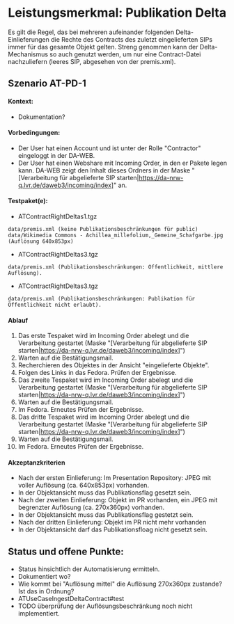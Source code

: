 # Leistungsmerkmal: Publikation Delta

Es gilt die Regel, das bei mehreren aufeinander folgenden Delta-Einlieferungen die Rechte des Contracts des zuletzt eingelieferten SIPs immer für das gesamte Objekt gelten. Streng genommen kann der Delta-Mechanismus so auch genutzt werden, um nur eine Contract-Datei nachzuliefern (leeres SIP, abgesehen von der premis.xml).&nbsp;

## Szenario AT-PD-1

#### Kontext:

* Dokumentation?

#### Vorbedingungen:

* Der User hat einen Account und ist unter der Rolle "Contractor" eingeloggt in der DA-WEB.
* Der User hat einen Webshare mit Incoming Order, in den er Pakete legen kann. DA-WEB zeigt den Inhalt dieses Ordners in der Maske&nbsp;"[Verarbeitung für abgelieferte SIP starten|https://da-nrw-q.lvr.de/daweb3/incoming/index]" an.

#### Testpaket(e):

* ATContractRightDeltas1.tgz 
```
data/premis.xml (keine Publikationsbeschränkungen für public)
data/Wikimedia Commons - Achillea_millefolium,_Gemeine_Schafgarbe.jpg (Auflösung 640x853px)
``` 

* ATContractRightDeltas3.tgz
```
data/premis.xml (Publikationsbeschränkungen: Öffentlichkeit, mittlere Auflösung).
``` 

* ATContractRightDeltas3.tgz
```
data/premis.xml (Publikationsbeschränkungen: Publikation für Öffentlichkeit nicht erlaubt).
```

#### Ablauf

1. Das erste Tespaket wird im Incoming Order abelegt und die Verarbeitung gestartet (Maske "[Verarbeitung für abgelieferte SIP starten|https://da-nrw-q.lvr.de/daweb3/incoming/index]")
1. Warten auf die Bestätigungsmail.
1. Recherchieren des Objektes in der Ansicht "eingelieferte Objekte".
1. Folgen des Links in das Fedora. Prüfen der Ergebnisse.
1. Das zweite Tespaket wird im Incoming Order abelegt und die Verarbeitung gestartet (Maske "[Verarbeitung für abgelieferte SIP starten|https://da-nrw-q.lvr.de/daweb3/incoming/index]")
1. Warten auf die Bestätigungsmail.
1. Im Fedora. Erneutes Prüfen der Ergebnisse.
1. Das dritte Tespaket wird im Incoming Order abelegt und die Verarbeitung gestartet (Maske "[Verarbeitung für abgelieferte SIP starten|https://da-nrw-q.lvr.de/daweb3/incoming/index]")
1. Warten auf die Bestätigungsmail.
1. Im Fedora. Erneutes Prüfen der Ergebnisse.

#### Akzeptanzkriterien

* Nach der ersten Einlieferung: Im Presentation Repository: JPEG mit voller Auflösung (ca. 640x853px) vorhanden.
* In der Objektansicht muss das Publikationsflag gesetzt sein.
* Nach der zweiten Einlieferung: Objekt im PR vorhanden, ein JPEG mit begrenzter Auflösung (ca. 270x360px) vorhanden.
* In der Objektansicht muss das Publikationsflag gestetzt sein.
* Nach der dritten Einlieferung: Objekt im PR nicht mehr vorhanden
* In der Objektansicht darf das Publikationsfloag nicht gesetzt sein.

## Status und offene Punkte:

####

* Status hinsichtlich der Automatisierung ermitteln.
* Dokumentiert wo?
* Wie kommt bei "Auflösung mittel" die Auflösung 270x360px zustande? Ist das in Ordnung?
* ATUseCaseIngestDeltaContract#test
* TODO überprüfung der Auflösungsbeschränkung noch nicht implementiert.
